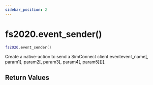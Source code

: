 ```yaml
---
sidebar_position: 2
---
```


# fs2020.event_sender()
```lua
fs2020.event_sender()
```
Create a native-action to send a SimConnect client eventevent_name[, param1[, param2[, param3[, param4[, param5]]]].


## Return Values
